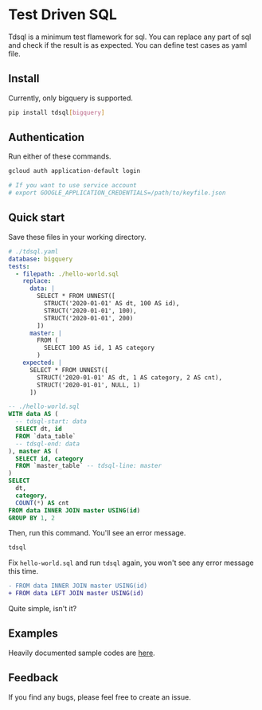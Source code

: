 # Test Driven SQL
Tdsql is a minimum test flamework for sql.
You can replace any part of sql and check if the result is as expected.
You can define test cases as yaml file.

## Install
Currently, only bigquery is supported.

```bash
pip install tdsql[bigquery]
```

## Authentication
Run either of these commands.

```bash
gcloud auth application-default login

# If you want to use service account
# export GOOGLE_APPLICATION_CREDENTIALS=/path/to/keyfile.json
```

## Quick start
Save these files in your working directory.

```yaml
# ./tdsql.yaml
database: bigquery
tests:
  - filepath: ./hello-world.sql
    replace:
      data: |
        SELECT * FROM UNNEST([
          STRUCT('2020-01-01' AS dt, 100 AS id),
          STRUCT('2020-01-01', 100),
          STRUCT('2020-01-01', 200)
        ])
      master: |
        FROM (
          SELECT 100 AS id, 1 AS category
        )
    expected: |
      SELECT * FROM UNNEST([
        STRUCT('2020-01-01' AS dt, 1 AS category, 2 AS cnt),
        STRUCT('2020-01-01', NULL, 1)
      ])
```

```sql
-- ./hello-world.sql
WITH data AS (
  -- tdsql-start: data
  SELECT dt, id
  FROM `data_table`
  -- tdsql-end: data
), master AS (
  SELECT id, category
  FROM `master_table` -- tdsql-line: master
)
SELECT
  dt,
  category,
  COUNT(*) AS cnt
FROM data INNER JOIN master USING(id)
GROUP BY 1, 2
```

Then, run this command.
You'll see an error message.

```sh
tdsql
```

Fix `hello-world.sql` and run `tdsql` again,
you won't see any error message this time.

```diff
- FROM data INNER JOIN master USING(id)
+ FROM data LEFT JOIN master USING(id)
```

Quite simple, isn't it?

## Examples
Heavily documented sample codes are [here](./sample).

## Feedback
If you find any bugs, please feel free to create an issue.
